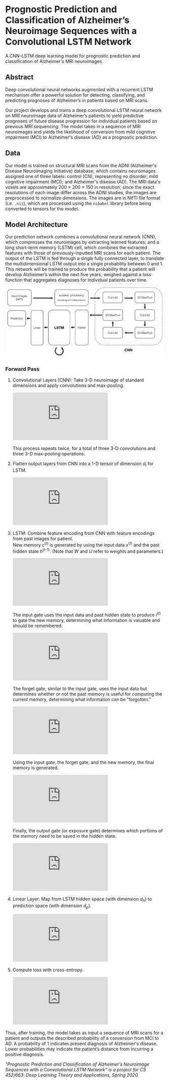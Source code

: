 # Prognostic Prediction and Classification of Alzheimer’s Neuroimage Sequences with a Convolutional LSTM Network
A CNN-LSTM deep learning model for prognostic prediction and classification of Alzheimer's MRI neuroimages.

## Abstract

Deep convolutional neural networks augmented with a recurrent LSTM mechanism offer a powerful solution for detecting, classifying, and predicting prognoses of Alzheimer’s in patients based on MRI scans.

Our project develops and trains a deep convolutional LSTM neural network on MRI neuroimage data of Alzheimer’s patients to yield predictive prognoses of future disease progression for individual patients based on previous MRI sequencing. The model takes in a sequence of MRI neuroimages and yields the likelihood of conversion from mild cognitive impairment (MCI) to Alzheimer's disease (AD) as a prognostic prediction.

## Data

Our model is trained on structural MRI scans from the ADNI (Alzheimer's Disease Neuroimaging Initiative) database, which contains neuroimages assigned one of three labels: control (CN), representing no disorder; mild cognitive impairment (MCI); and Alzheimer's disease (AD). The MRI data's voxels are approximately 200 $\times$ 200 $\times$ 150 in resolution; since the exact resolutions of each image differ across the ADNI studies, the images are preprocessed to normalize dimensions. The images are in NIfTI file format (i.e. `.nii`), which are processed using the `nibabel` library before being converted to tensors for the model.

## Model Architecture

Our prediction network combines a convolutional neural network (CNN), which compresses the neuroimages by extracting learned features; and a long short-term memory (LSTM) cell, which combines the extracted features with those of previously-inputted MRI scans for each patient. The output of the LSTM is fed through a single fully connected layer, to translate the multidimensional LSTM output into a single probability between 0 and 1. This network will be trained to produce the probability that a patient will develop Alzheimer’s within the next five years, weighed against a loss function that aggregates diagnoses for individual patients over time.

![image](architecture-diagram.png)

### Forward Pass

1. Convolutional Layers (CNN): Take 3-D neuroimage of standard dimensions and apply convolutions and max-pooling.    

    ![equation](https://latex.codecogs.com/svg.latex?%5Cdpi%7B150%7D%20%5Clarge%20%5Cbegin%7Balign*%7D%20%5Ctexttt%7BConv3d%3A%7D%20%26%5C%3B%20%5Cmathbb%7BR%7D%5E%7Bd_1%20%5Ctimes%20d_2%20%5Ctimes%20d_3%7D%20%5Cmapsto%20%5Cmathbb%7BR%7D%5E%7Bd_1%5E%5Cprime%20%5Ctimes%20d_2%5E%5Cprime%20%5Ctimes%20d_3%5E%5Cprime%7D%5C%5C%20%5Ctexttt%7BMaxPool%3A%7D%20%26%5C%3B%20%5Cmathbb%7BR%7D%5E%7Bd_1%5E%5Cprime%20%5Ctimes%20d_2%5E%5Cprime%20%5Ctimes%20d_3%5E%5Cprime%7D%20%5Cmapsto%20%5Cmathbb%7BR%7D%5E%7Bd_1%5E%7B%5Cprime%5Cprime%7D%20%5Ctimes%20d_2%5E%7B%5Cprime%5Cprime%7D%20%5Ctimes%20d_3%5E%7B%5Cprime%5Cprime%7D%7D%20%5Cend%7Balign*%7D)    
    
    This process repeats twice, for a total of three 3-D convolutions and three 3-D max-pooling operations.

2. Flatten output layers from CNN into a 1-D tensor of dimension *d*<sub>*l*</sub> for LSTM.    

    ![equation](https://latex.codecogs.com/svg.latex?%5Cdpi%7B150%7D%20%5Clarge%20%5Ctexttt%7BFlatten%3A%7D%20%5C%3B%20%5Cmathbb%7BR%7D%5E%7Bd_1%5E%7B%5Cprime%5Cprime%7D%20%5Ctimes%20d_2%5E%7B%5Cprime%5Cprime%7D%20%5Ctimes%20d_3%5E%7B%5Cprime%5Cprime%7D%7D%20%5Cmapsto%20%5Cmathbb%7BR%7D%5E%7Bd_l%7D)

3. LSTM: Combine feature encoding from CNN with feature encodings from past images for patient.    
    New memory *c*<sup>(*t*)</sup> is generated by using the input data *x*<sup>(*t*)</sup> and the past hidden state *h*<sup>(*t*-1)</sup>. (Note that *W* and *U* refer to weights and parameters.)    
    
    ![equation](https://latex.codecogs.com/svg.latex?%5Cdpi%7B150%7D%20%5Clarge%20%5Cwidetilde%7Bc%7D%5E%7B%28t%29%7D%20%26%3D%20%5Ctanh%5Cleft%28W%5E%7B%28c%29%7Dx%5E%7B%28t%29%7D%20&plus;%20U%5E%7B%28c%29%7Dh%5E%7B%28t-1%29%7D%5Cright%29)
    
    The input gate uses the input data and past hidden state to produce *i*<sup>(*t*)</sup> to gate the new memory, determining what information is valuable and should be remembered. 
    
    ![equation](https://latex.codecogs.com/svg.latex?%5Cdpi%7B150%7D%20%5Clarge%20i%5E%7B%28t%29%7D%20%26%3D%20%5Csigma%5Cleft%28W%5E%7B%28i%29%7Dx%5E%7B%28t%29%7D%20&plus;%20U%5E%7B%28i%29%7Dh%5E%7B%28t-1%29%7D%5Cright%29)
    
    The forget gate, similar to the input gate, uses the input data but determines whether or not the past memory is useful for computing the current memory, determining what information can be "forgotten."
    
    ![equation](https://latex.codecogs.com/svg.latex?%5Cdpi%7B150%7D%20%5Clarge%20f%5E%7B%28t%29%7D%20%26%3D%20%5Csigma%5Cleft%28W%5E%7B%28f%29%7Dx%5E%7B%28t%29%7D%20&plus;%20U%5E%7B%28f%29%7Dh%5E%7B%28t-1%29%7D%5Cright%29)
    
    Using the input gate, the forget gate, and the new memory, the final memory is generated.
    
    ![equation](https://latex.codecogs.com/svg.latex?%5Cdpi%7B150%7D%20%5Clarge%20c%5E%7B%28t%29%7D%20%26%3D%20f%5E%7B%28t%29%7D%20%5Ccirc%20%5Cwidetilde%7Bc%7D%5E%7B%28t-1%29%7D%20&plus;%20i%5E%7B%28t%29%7D%20%5Ccirc%20%5Cwidetilde%7Bc%7D%5E%7B%28t%29%7D)
    
    Finally, the output gate (or exposure gate) determines which portions of the memory need to be saved in the hidden state.
    
    ![equation](https://latex.codecogs.com/svg.latex?%5Cdpi%7B150%7D%20%5Clarge%20%5Cbegin%7Balign*%7D%20o%5E%7B%28t%29%7D%20%26%3D%20%5Csigma%5Cleft%28W%5E%7B%28o%29%7Dx%5E%7B%28t%29%7D%20&plus;%20U%5E%7B%28o%29%7Dh%5E%7B%28t-1%29%7D%5Cright%29%20%5C%5C%20h%5E%7B%28t%29%7D%20%26%3D%20o%5E%7B%28t%29%7D%20%5Ccirc%20%5Ctanh%5Cleft%28c%5E%7B%28t%29%7D%5Cright%29%20%5Cend%7Balign*%7D)

4. Linear Layer: Map from LSTM hidden space (with dimension *d*<sub>*h*</sub>) to prediction space (with dimension *d*<sub>*p*</sub>).    
    
    ![equation](https://latex.codecogs.com/svg.latex?%5Cdpi%7B150%7D%20%5Clarge%20%5Ctexttt%7BLinear%3A%7D%20%5C%3B%20%5Cmathbb%7BR%7D%5E%7Bd_h%7D%20%5Cmapsto%20%5Cmathbb%7BR%7D%5E%7Bd_p%7D)

5. Compute loss with cross-entropy.    
    
    ![equation](https://latex.codecogs.com/svg.latex?%5Cdpi%7B150%7D%20%5Clarge%20C%20%3D%20-%5Cfrac%7B1%7D%7Bn%7D%20%5Csum_x%20%5Cleft%5By%20%5Cln%20%5Chat%7By%7D%20&plus;%20%281%20-%20y%29%20%5Cln%20%281%20-%20%5Chat%7By%7D%29%5Cright%5D)

Thus, after training, the model takes as input a sequence of MRI scans for a patient and outputs the described probability of a conversion from MCI to AD. A probability of 1 indicates present diagnosis of Alzheimer's disease. Lower probabilities may indicate the patient’s distance from incurring a positive diagnosis. 

<em>"Prognostic Prediction and Classification of Alzheimer’s Neuroimage Sequences with a Convolutional LSTM Network" is a project for CS 452/663: Deep Learning Theory and Applications, Spring 2020.</em>
